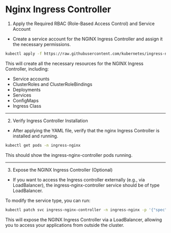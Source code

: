 # Nginx Ingress Controller 

1)  Apply the Required RBAC (Role-Based Access Control) and Service Account
  
  - Create a service account for the NGINX Ingress Controller and assign it the necessary permissions.
  ```bash
  kubectl apply -f https://raw.githubusercontent.com/kubernetes/ingress-nginx/main/deploy/static/provider/cloud/deploy.yaml
  ```
This will create all the necessary resources for the NGINX Ingress Controller, including:
- Service accounts
- ClusterRoles and ClusterRoleBindings
- Deployments
- Services
- ConfigMaps
- Ingress Class
---

2) Verify Ingress Controller Installation
  - After applying the YAML file, verify that the nginx Ingress Controller is installed and running.
  ```bash
  kubectl get pods -n ingress-nginx
  ```
This should show the ingress-nginx-controller pods running.

---

3) Expose the NGINX Ingress Controller (Optional)
  - If you want to access the Ingress controller externally (e.g., via LoadBalancer), the ingress-nginx-controller service should be of type LoadBalancer.

To modify the service type, you can run:
```bash
kubectl patch svc ingress-nginx-controller -n ingress-nginx -p '{"spec": {"type": "LoadBalancer"}}'
```
This will expose the NGINX Ingress Controller via a LoadBalancer, allowing you to access your applications from outside the cluster.
